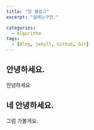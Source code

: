 ```yaml
---
title: "첫 블로그"
excerpt: "설레는구만."

categories:
  - Algorithm
tags:
  - [Blog, jekyll, Github, Git]
---
```


## 안녕하세요.

안녕하세요

## 네 안녕하세요.

그럼 가볼게요.
